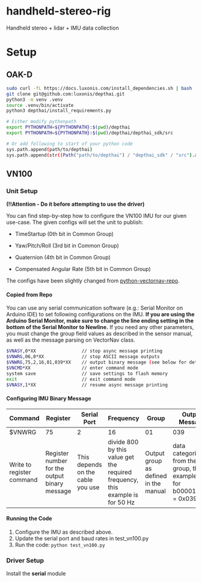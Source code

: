 # handheld-stereo-rig
Handheld stereo + lidar + IMU data collection


# Setup 

## OAK-D 

```sh
sudo curl -fL https://docs.luxonis.com/install_dependencies.sh | bash
git clone git@github.com:luxonis/depthai.git
python3 -m venv .venv
source .venv/bin/activate
python3 depthai/install_requirements.py

# Either modify pythonpath
export PYTHONPATH=${PYTHONPATH}:$(pwd)/depthai
export PYTHONPATH=${PYTHONPATH}:$(pwd)/depthai/depthai_sdk/src

# Or add following to start of your python code
sys.path.append(path/to/depthai)
sys.path.append(str((Path("path/to/depthai") / "depthai_sdk" / "src").absolute()))
```

## VN100

### Unit Setup 

**(!!Attention - Do it before attempting to use  the driver)**

You can find step-by-step how to configure the VN100 IMU for our given use-case. The given configs will set the unit to publish:

- TimeStartup (0th bit in Common Group)

- Yaw/Pitch/Roll (3rd bit in Common Group)

- Quaternion (4th bit in Common Group)

- Compensated Angular Rate (5th bit in Common Group)

The configs have been slightly changed from [python-vectornav-repo](https://github.com/fdcl-gwu/python-vectornav). 

#### **Copied from Repo** 

You can use any serial communication software (e.g.: Serial Monitor on Arduino IDE) to set following configurations on the IMU. **If you are using the Arduino Serial Monitor, make sure to change the line ending setting in the bottom of the Serial Monitor to Newline.** If you need any other parameters, you must change the group field values as described in the sensor manual, as well as the message parsing on VectorNav class.

```bash
$VNASY,0*XX                 // stop async message printing
$VNWRG,06,0*XX              // stop ASCII message outputs
$VNWRG,75,2,16,01,039*XX    // output binary message (see below for details)
$VNCMD*XX                   // enter command mode
system save                 // save settings to flash memory
exit                        // exit command mode
$VNASY,1*XX                 // resume async message printing
```

#### **Configuring IMU Binary Message**
Command | Register | Serial Port | Frequency | Group | Output Message | Checksum
------- | -------- | ----------- | --------- | ----- | -------------- | ---------
$VNWRG  | 75       | 2           | 16         | 01    | 039           | *XX
Write to register command | Register number for the output binary message | This depends on the cable you use | divide 800 by this value get the required frequency, this example is for 50 Hz | Output group as defined in the manual | data categories from the group, this example is for b000011101 = 0x039 | Use XX for unknown checksum values 

#### **Running the Code**
1. Configure the IMU as described above.
2. Update the serial port and baud rates in test_vn100.py
3. Run the code: `python test_vn100.py`

### Driver Setup

Install the **serial** module